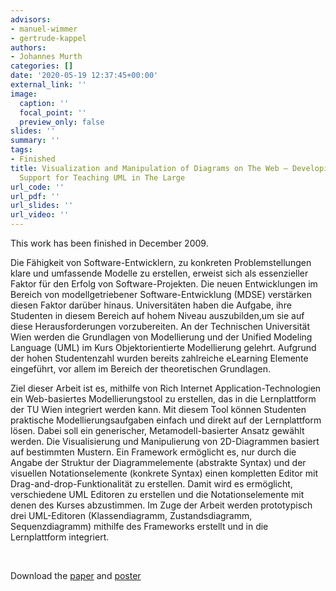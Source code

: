 ```yaml
---
advisors:
- manuel-wimmer
- gertrude-kappel
authors:
- Johannes Murth
categories: []
date: '2020-05-19 12:37:45+00:00'
external_link: ''
image:
  caption: ''
  focal_point: ''
  preview_only: false
slides: ''
summary: ''
tags:
- Finished
title: Visualization and Manipulation of Diagrams on The Web – Developing e-Learning
  Support for Teaching UML in The Large
url_code: ''
url_pdf: ''
url_slides: ''
url_video: ''
---
```


This work has been finished in December 2009.

Die Fähigkeit von Software-Entwicklern, zu konkreten Problemstellungen klare und umfassende Modelle zu erstellen, erweist sich als essenzieller Faktor für den Erfolg von Software-Projekten. Die neuen Entwicklungen im Bereich von modellgetriebener Software-Entwicklung (MDSE) verstärken diesen Faktor darüber hinaus. Universitäten haben die Aufgabe, ihre Studenten in diesem Bereich auf hohem Niveau auszubilden,um sie auf diese Herausforderungen vorzubereiten. An der Technischen Universität Wien werden die Grundlagen von Modellierung und der Unified Modeling Language (UML) im Kurs Objektorientierte Modellierung gelehrt. Aufgrund der hohen Studentenzahl wurden bereits zahlreiche eLearning Elemente eingeführt, vor allem im Bereich der theoretischen Grundlagen.

Ziel dieser Arbeit ist es, mithilfe von Rich Internet Application-Technologien ein Web-basiertes Modellierungstool zu erstellen, das in die Lernplattform der TU Wien integriert werden kann. Mit diesem Tool können Studenten praktische Modellierungsaufgaben einfach und direkt auf der Lernplattform lösen. Dabei soll ein generischer, Metamodell-basierter Ansatz gewählt werden. Die Visualisierung und Manipulierung von 2D-Diagrammen basiert auf bestimmten Mustern. Ein Framework ermöglicht es, nur durch die Angabe der Struktur der Diagrammelemente (abstrakte Syntax) und der visuellen Notationselemente (konkrete Syntax) einen kompletten Editor mit Drag-and-drop-Funktionalität zu erstellen. Damit wird es ermöglicht, verschiedene UML Editoren zu erstellen und die Notationselemente mit denen des Kurses abzustimmen. Im Zuge der Arbeit werden prototypisch drei UML-Editoren (Klassendiagramm, Zustandsdiagramm, Sequenzdiagramm) mithilfe des Frameworks erstellt und in die Lernplattform integriert.

&nbsp;

 Download the [paper](https://www.big.tuwien.ac.at/app/uploads/2016/10/Murth_paper.pdf) and [poster](https://www.big.tuwien.ac.at/app/uploads/2016/10/Murth_poster.pdf)